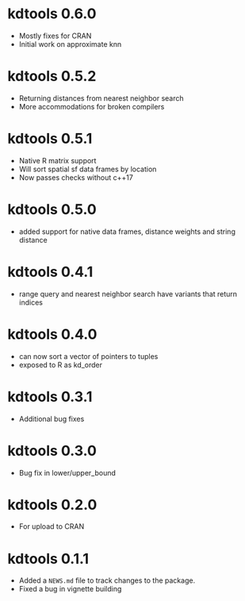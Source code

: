 # kdtools 0.6.0

* Mostly fixes for CRAN
* Initial work on approximate knn

# kdtools 0.5.2

* Returning distances from nearest neighbor search
* More accommodations for broken compilers

# kdtools 0.5.1

* Native R matrix support
* Will sort spatial sf data frames by location
* Now passes checks without c++17

# kdtools 0.5.0

* added support for native data frames, distance weights and string distance

# kdtools 0.4.1

* range query and nearest neighbor search have variants that return indices

# kdtools 0.4.0

* can now sort a vector of pointers to tuples
* exposed to R as kd_order

# kdtools 0.3.1

* Additional bug fixes

# kdtools 0.3.0

* Bug fix in lower/upper_bound

# kdtools 0.2.0

* For upload to CRAN

# kdtools 0.1.1

* Added a `NEWS.md` file to track changes to the package.
* Fixed a bug in vignette building
